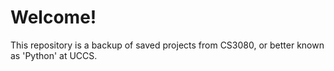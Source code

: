 # Welcome!
This repository is a backup of saved projects from CS3080, or better known as 'Python' at UCCS.
